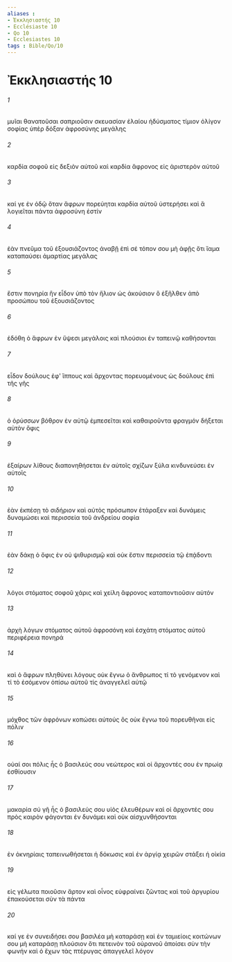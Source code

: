 ```yaml
---
aliases : 
- Ἐκκλησιαστής 10
- Ecclésiaste 10
- Qo 10
- Ecclesiastes 10
tags : Bible/Qo/10
---
```


# Ἐκκλησιαστής 10

###### 1
μυῖαι θανατοῦσαι σαπριοῦσιν σκευασίαν ἐλαίου ἡδύσματος τίμιον ὀλίγον σοφίας ὑπὲρ δόξαν ἀφροσύνης μεγάλης
###### 2
καρδία σοφοῦ εἰς δεξιὸν αὐτοῦ καὶ καρδία ἄφρονος εἰς ἀριστερὸν αὐτοῦ
###### 3
καί γε ἐν ὁδῷ ὅταν ἄφρων πορεύηται καρδία αὐτοῦ ὑστερήσει καὶ ἃ λογιεῖται πάντα ἀφροσύνη ἐστίν
###### 4
ἐὰν πνεῦμα τοῦ ἐξουσιάζοντος ἀναβῇ ἐπὶ σέ τόπον σου μὴ ἀφῇς ὅτι ἴαμα καταπαύσει ἁμαρτίας μεγάλας
###### 5
ἔστιν πονηρία ἣν εἶδον ὑπὸ τὸν ἥλιον ὡς ἀκούσιον ὃ ἐξῆλθεν ἀπὸ προσώπου τοῦ ἐξουσιάζοντος
###### 6
ἐδόθη ὁ ἄφρων ἐν ὕψεσι μεγάλοις καὶ πλούσιοι ἐν ταπεινῷ καθήσονται
###### 7
εἶδον δούλους ἐφ' ἵππους καὶ ἄρχοντας πορευομένους ὡς δούλους ἐπὶ τῆς γῆς
###### 8
ὁ ὀρύσσων βόθρον ἐν αὐτῷ ἐμπεσεῖται καὶ καθαιροῦντα φραγμόν δήξεται αὐτὸν ὄφις
###### 9
ἐξαίρων λίθους διαπονηθήσεται ἐν αὐτοῖς σχίζων ξύλα κινδυνεύσει ἐν αὐτοῖς
###### 10
ἐὰν ἐκπέσῃ τὸ σιδήριον καὶ αὐτὸς πρόσωπον ἐτάραξεν καὶ δυνάμεις δυναμώσει καὶ περισσεία τοῦ ἀνδρείου σοφία
###### 11
ἐὰν δάκῃ ὁ ὄφις ἐν οὐ ψιθυρισμῷ καὶ οὐκ ἔστιν περισσεία τῷ ἐπᾴδοντι
###### 12
λόγοι στόματος σοφοῦ χάρις καὶ χείλη ἄφρονος καταποντιοῦσιν αὐτόν
###### 13
ἀρχὴ λόγων στόματος αὐτοῦ ἀφροσόνη καὶ ἐσχάτη στόματος αὐτοῦ περιφέρεια πονηρά
###### 14
καὶ ὁ ἄφρων πληθύνει λόγους οὐκ ἔγνω ὁ ἄνθρωπος τί τὸ γενόμενον καὶ τί τὸ ἐσόμενον ὀπίσω αὐτοῦ τίς ἀναγγελεῖ αὐτῷ
###### 15
μόχθος τῶν ἀφρόνων κοπώσει αὐτούς ὃς οὐκ ἔγνω τοῦ πορευθῆναι εἰς πόλιν
###### 16
οὐαί σοι πόλις ἧς ὁ βασιλεύς σου νεώτερος καὶ οἱ ἄρχοντές σου ἐν πρωίᾳ ἐσθίουσιν
###### 17
μακαρία σύ γῆ ἧς ὁ βασιλεύς σου υἱὸς ἐλευθέρων καὶ οἱ ἄρχοντές σου πρὸς καιρὸν φάγονται ἐν δυνάμει καὶ οὐκ αἰσχυνθήσονται
###### 18
ἐν ὀκνηρίαις ταπεινωθήσεται ἡ δόκωσις καὶ ἐν ἀργίᾳ χειρῶν στάξει ἡ οἰκία
###### 19
εἰς γέλωτα ποιοῦσιν ἄρτον καὶ οἶνος εὐφραίνει ζῶντας καὶ τοῦ ἀργυρίου ἐπακούσεται σὺν τὰ πάντα
###### 20
καί γε ἐν συνειδήσει σου βασιλέα μὴ καταράσῃ καὶ ἐν ταμιείοις κοιτώνων σου μὴ καταράσῃ πλούσιον ὅτι πετεινὸν τοῦ οὐρανοῦ ἀποίσει σὺν τὴν φωνήν καὶ ὁ ἔχων τὰς πτέρυγας ἀπαγγελεῖ λόγον
